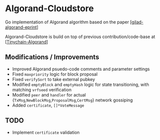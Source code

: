 # Algorand-Cloudstore
Go implementation of Algorand algorithm based on the paper [[gilad-algorand-eprint](https://people.csail.mit.edu/nickolai/papers/gilad-algorand-eprint.pdf)]

Algorand-Cloudstore is build on top of previous contribution/code-base at [[Tinychain-Algorand](https://github.com/tinychain/algorand)]


## Modifications / Improvements

* Improved Algorand psuedo-code comments and parameter settings
* Fixed `maxpriority` logic for block proposal
* Fixed `verifySort` to take external pubkey
* Modified `emptyBlock` and `emptyHash` logic for state transitioning, with matching `vrfseed` verification
* Modified `peer` and `handler` for actual {`TxMsg`,`NewBlockMsg`,`ProposalMsg`,`CertMsg`} network gossiping  
* Added `certificate`, `[]*VoteMessage`
## TODO

* Implement `certificate` validation
